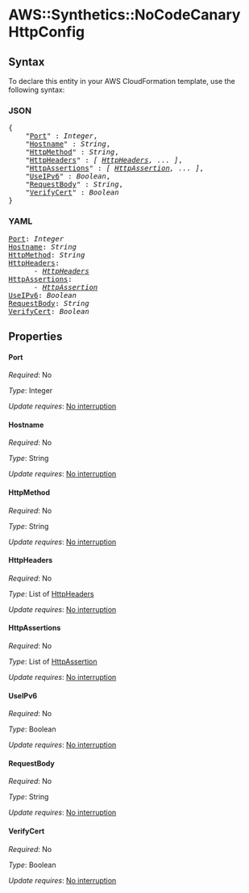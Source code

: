 # AWS::Synthetics::NoCodeCanary HttpConfig

## Syntax

To declare this entity in your AWS CloudFormation template, use the following syntax:

### JSON

<pre>
{
    "<a href="#port" title="Port">Port</a>" : <i>Integer</i>,
    "<a href="#hostname" title="Hostname">Hostname</a>" : <i>String</i>,
    "<a href="#httpmethod" title="HttpMethod">HttpMethod</a>" : <i>String</i>,
    "<a href="#httpheaders" title="HttpHeaders">HttpHeaders</a>" : <i>[ <a href="httpconfig-httpheaders.md">HttpHeaders</a>, ... ]</i>,
    "<a href="#httpassertions" title="HttpAssertions">HttpAssertions</a>" : <i>[ <a href="httpassertion.md">HttpAssertion</a>, ... ]</i>,
    "<a href="#useipv6" title="UseIPv6">UseIPv6</a>" : <i>Boolean</i>,
    "<a href="#requestbody" title="RequestBody">RequestBody</a>" : <i>String</i>,
    "<a href="#verifycert" title="VerifyCert">VerifyCert</a>" : <i>Boolean</i>
}
</pre>

### YAML

<pre>
<a href="#port" title="Port">Port</a>: <i>Integer</i>
<a href="#hostname" title="Hostname">Hostname</a>: <i>String</i>
<a href="#httpmethod" title="HttpMethod">HttpMethod</a>: <i>String</i>
<a href="#httpheaders" title="HttpHeaders">HttpHeaders</a>: <i>
      - <a href="httpconfig-httpheaders.md">HttpHeaders</a></i>
<a href="#httpassertions" title="HttpAssertions">HttpAssertions</a>: <i>
      - <a href="httpassertion.md">HttpAssertion</a></i>
<a href="#useipv6" title="UseIPv6">UseIPv6</a>: <i>Boolean</i>
<a href="#requestbody" title="RequestBody">RequestBody</a>: <i>String</i>
<a href="#verifycert" title="VerifyCert">VerifyCert</a>: <i>Boolean</i>
</pre>

## Properties

#### Port

_Required_: No

_Type_: Integer

_Update requires_: [No interruption](https://docs.aws.amazon.com/AWSCloudFormation/latest/UserGuide/using-cfn-updating-stacks-update-behaviors.html#update-no-interrupt)

#### Hostname

_Required_: No

_Type_: String

_Update requires_: [No interruption](https://docs.aws.amazon.com/AWSCloudFormation/latest/UserGuide/using-cfn-updating-stacks-update-behaviors.html#update-no-interrupt)

#### HttpMethod

_Required_: No

_Type_: String

_Update requires_: [No interruption](https://docs.aws.amazon.com/AWSCloudFormation/latest/UserGuide/using-cfn-updating-stacks-update-behaviors.html#update-no-interrupt)

#### HttpHeaders

_Required_: No

_Type_: List of <a href="httpconfig-httpheaders.md">HttpHeaders</a>

_Update requires_: [No interruption](https://docs.aws.amazon.com/AWSCloudFormation/latest/UserGuide/using-cfn-updating-stacks-update-behaviors.html#update-no-interrupt)

#### HttpAssertions

_Required_: No

_Type_: List of <a href="httpassertion.md">HttpAssertion</a>

_Update requires_: [No interruption](https://docs.aws.amazon.com/AWSCloudFormation/latest/UserGuide/using-cfn-updating-stacks-update-behaviors.html#update-no-interrupt)

#### UseIPv6

_Required_: No

_Type_: Boolean

_Update requires_: [No interruption](https://docs.aws.amazon.com/AWSCloudFormation/latest/UserGuide/using-cfn-updating-stacks-update-behaviors.html#update-no-interrupt)

#### RequestBody

_Required_: No

_Type_: String

_Update requires_: [No interruption](https://docs.aws.amazon.com/AWSCloudFormation/latest/UserGuide/using-cfn-updating-stacks-update-behaviors.html#update-no-interrupt)

#### VerifyCert

_Required_: No

_Type_: Boolean

_Update requires_: [No interruption](https://docs.aws.amazon.com/AWSCloudFormation/latest/UserGuide/using-cfn-updating-stacks-update-behaviors.html#update-no-interrupt)

